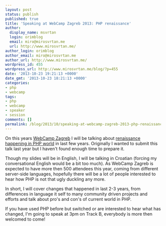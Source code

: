 ```yaml
---
layout: post
status: publish
published: true
title: 'Speaking at WebCamp Zagreb 2013: PHP renaissance'
author:
  display_name: msvrtan
  login: orimblog
  email: miro@mirosvrtan.me
  url: http://www.mirosvrtan.me/
author_login: orimblog
author_email: miro@mirosvrtan.me
author_url: http://www.mirosvrtan.me/
wordpress_id: 455
wordpress_url: http://www.mirosvrtan.me/blog/?p=455
date: '2013-10-23 19:21:13 +0000'
date_gmt: '2013-10-23 18:21:13 +0000'
categories:
- php
- webcamp
tags:
- php
- webcamp
- speaker
- session
comments: []
permalink: /blog/2013/10/speaking-at-webcamp-zagreb-2013-php-renaissance/
---
```

<p>On this years <a href="http://2013.webcampzg.org" target="_blank">WebCamp Zagreb</a> I will be talking about <a href="http://2013.webcampzg.org/speakers/miro-svrtan/" target="_blank">renaissance happening in PHP world</a> in last few years. Originally I wanted to submit this talk last year but I haven't found enough time to prepare it.</p>
<p>Though my slides will be in English, I will be talking in Croatian (forcing my conversational English would be a bit too much). As WebCamp Zagreb is expected to have more then 500 attendees this year, coming from different server-side languages, hopefully there will be a lot of people interested to hear how PHP is not that ugly duckling any more.</p>
<p>In short, I will cover changes that happened in last 2-3 years, from differences in language it self to many community driven projects and efforts and talk about pro's and con's of current world in PHP.</p>
<p>If you have used PHP before but switched or are interested to hear what has changed, I'm going to speak at 3pm on Track B, everybody is more then welcomed to come!</p>
